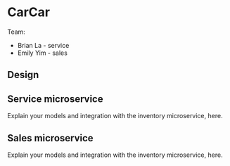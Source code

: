 # CarCar

Team:

* Brian La - service
* Emily Yim - sales

## Design

## Service microservice

Explain your models and integration with the inventory
microservice, here.

## Sales microservice

Explain your models and integration with the inventory
microservice, here.
